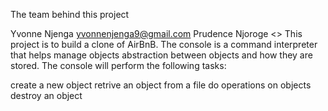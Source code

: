 The team behind this project

Yvonne Njenga <yvonnenjenga9@gmail.com>
Prudence Njoroge <>
This project is to build a clone of AirBnB.
The console is a command interpreter that helps manage objects abstraction between objects and how they are stored.
The console will perform the following tasks:

create a new object
retrive an object from a file
do operations on objects
destroy an object

